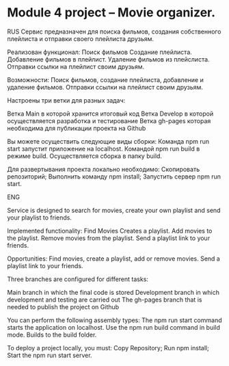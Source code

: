 # Module 4 project – Movie organizer.

RUS Сервис предназначен для поиска фильмов, создания собственного плейлиста и отправки своего плейлиста друзьям.

Реализован функционал:
Поиск фильмов
Создание плейлиста.
Добавление фильмов в плейлист.
Удаление фильмов из плейслиста.
Отправки ссылки на плейлист своим друзьям.

Возможности:
Поиск фильмов, создание плейлиста, добавление и удаление фильмов. Отправки ссылки на плейлист своим друзьям.

Настроены три ветки для разных задач:

Ветка Main в которой хранится итоговый код
Ветка Develop в которой осуществляется разработка и тестирование
Ветка gh-pages которая необходима для публикации проекта на Github

Вы можете осуществить следующие виды сборки:
Команда npm run start запустит приложение на localhost.
Командой npm run build в режиме build. Осуществляется сборка в папку build.

Для развертывания проекта локально необходимо:
Cкопировать репозиторий;
Выполнить команду npm install;
Запустить сервер npm run start.


ENG

Service is designed to search for movies, create your own playlist and send your playlist to friends.

Implemented functionality:
Find Movies
Creates a playlist.
Add movies to the playlist.
Remove movies from the playlist.
Send a playlist link to your friends.

Opportunities:
Find movies, create a playlist, add or remove movies. Send a playlist link to your friends.

Three branches are configured for different tasks:

Main branch in which the final code is stored
Development branch in which development and testing are carried out
The gh-pages branch that is needed to publish the project on Github

You can perform the following assembly types:
The npm run start command starts the application on localhost.
Use the npm run build command in build mode. Builds to the build folder.

To deploy a project locally, you must:
Copy Repository;
Run npm install;
Start the npm run start server.
